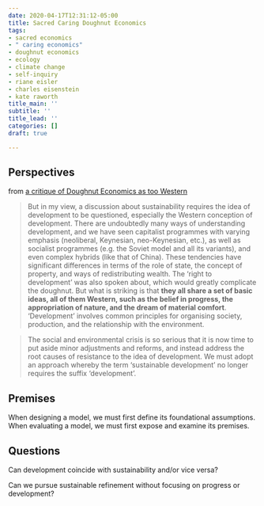 ```yaml
---
date: 2020-04-17T12:31:12-05:00
title: Sacred Caring Doughnut Economics
tags:
- sacred economics
- " caring economics"
- doughnut economics
- ecology
- climate change
- self-inquiry
- riane eisler
- charles eisenstein
- kate raworth
title_main: ''
subtitle: ''
title_lead: ''
categories: []
draft: true

---
```

## Perspectives

from [a critique of Doughnut Economics as too Western](https://views-voices.oxfam.org.uk/2012/02/is-doughnut-economics-too-western/ "Is doughnut economics too Western? Critique from Latin American environmentalist, Eduardo Gudynas")

> But in my view, a discussion about sustainability requires the idea of development to be questioned, especially the Western conception of development. There are undoubtedly many ways of understanding development, and we have seen capitalist programmes with varying emphasis (neoliberal, Keynesian, neo-Keynesian, etc.), as well as socialist programmes (e.g. the Soviet model and all its variants), and even complex hybrids (like that of China). These tendencies have significant differences in terms of the role of state, the concept of property, and ways of redistributing wealth. The ‘right to development’ was also spoken about, which would greatly complicate the doughnut. But what is striking is that **they all share a set of basic ideas, all of them Western, such as the belief in progress, the appropriation of nature, and the dream of material comfort**. ‘Development’ involves common principles for organising society, production, and the relationship with the environment.

> The social and environmental crisis is so serious that it is now time to put aside minor adjustments and reforms, and instead address the root causes of resistance to the idea of development. We must adopt an approach whereby the term ‘sustainable development’ no longer requires the suffix ‘development’.

## Premises

When designing a model, we must first define its foundational assumptions. When evaluating a model, we must first expose and examine its premises.

## Questions

Can development coincide with sustainability and/or vice versa?

Can we pursue sustainable refinement without focusing on progress or development?